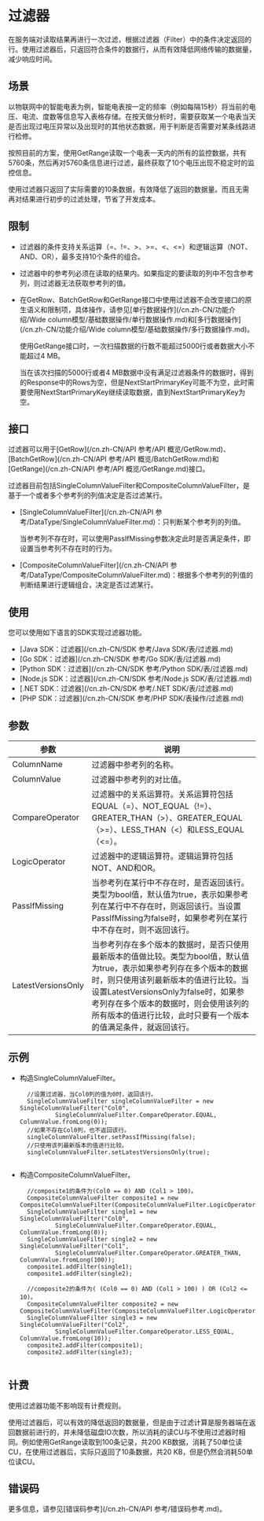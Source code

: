 # 过滤器

在服务端对读取结果再进行一次过滤，根据过滤器（Filter）中的条件决定返回的行。使用过滤器后，只返回符合条件的数据行，从而有效降低网络传输的数据量，减少响应时间。

## 场景

以物联网中的智能电表为例，智能电表按一定的频率（例如每隔15秒）将当前的电压、电流、度数等信息写入表格存储。在按天做分析时，需要获取某一个电表当天是否出现过电压异常以及出现时的其他状态数据，用于判断是否需要对某条线路进行检修。

按照目前的方案，使用GetRange读取一个电表一天内的所有的监控数据，共有5760条，然后再对5760条信息进行过滤，最终获取了10个电压出现不稳定时的监控信息。

使用过滤器只返回了实际需要的10条数据，有效降低了返回的数据量。而且无需再对结果进行初步的过滤处理，节省了开发成本。

## 限制

-   过滤器的条件支持关系运算（=、!=、\>、\>=、<、<=）和逻辑运算（NOT、AND、OR），最多支持10个条件的组合。
-   过滤器中的参考列必须在读取的结果内。如果指定的要读取的列中不包含参考列，则过滤器无法获取参考列的值。
-   在GetRow、BatchGetRow和GetRange接口中使用过滤器不会改变接口的原生语义和限制项，具体操作，请参见[单行数据操作](/cn.zh-CN/功能介绍/Wide column模型/基础数据操作/单行数据操作.md)和[多行数据操作](/cn.zh-CN/功能介绍/Wide column模型/基础数据操作/多行数据操作.md)。

    使用GetRange接口时，一次扫描数据的行数不能超过5000行或者数据大小不能超过4 MB。

    当在该次扫描的5000行或者4 MB数据中没有满足过滤器条件的数据时，得到的Response中的Rows为空，但是NextStartPrimaryKey可能不为空，此时需要使用NextStartPrimaryKey继续读取数据，直到NextStartPrimaryKey为空。


## 接口

过滤器可以用于[GetRow](/cn.zh-CN/API 参考/API 概览/GetRow.md)、[BatchGetRow](/cn.zh-CN/API 参考/API 概览/BatchGetRow.md)和[GetRange](/cn.zh-CN/API 参考/API 概览/GetRange.md)接口。

过滤器目前包括SingleColumnValueFilter和CompositeColumnValueFilter，是基于一个或者多个参考列的列值决定是否过滤某行。

-   [SingleColumnValueFilter](/cn.zh-CN/API 参考/DataType/SingleColumnValueFilter.md)：只判断某个参考列的列值。

    当参考列不存在时，可以使用PassIfMissing参数决定此时是否满足条件，即设置当参考列不存在时的行为。

-   [CompositeColumnValueFilter](/cn.zh-CN/API 参考/DataType/CompositeColumnValueFilter.md)：根据多个参考列的列值的判断结果进行逻辑组合，决定是否过滤某行。

## 使用

您可以使用如下语言的SDK实现过滤器功能。

-   [Java SDK：过滤器](/cn.zh-CN/SDK 参考/Java SDK/表/过滤器.md)
-   [Go SDK：过滤器](/cn.zh-CN/SDK 参考/Go SDK/表/过滤器.md)
-   [Python SDK：过滤器](/cn.zh-CN/SDK 参考/Python SDK/表/过滤器.md)
-   [Node.js SDK：过滤器](/cn.zh-CN/SDK 参考/Node.js SDK/表/过滤器.md)
-   [.NET SDK：过滤器](/cn.zh-CN/SDK 参考/.NET SDK/表/过滤器.md)
-   [PHP SDK：过滤器](/cn.zh-CN/SDK 参考/PHP SDK/表操作/过滤器.md)

## 参数

|参数|说明|
|--|--|
|ColumnName|过滤器中参考列的名称。|
|ColumnValue|过滤器中参考列的对比值。|
|CompareOperator|过滤器中的关系运算符。关系运算符包括EQUAL（=）、NOT\_EQUAL（!=）、GREATER\_THAN（\>）、GREATER\_EQUAL（\>=）、LESS\_THAN（<）和LESS\_EQUAL（<=）。 |
|LogicOperator|过滤器中的逻辑运算符。逻辑运算符包括NOT、AND和OR。 |
|PassIfMissing|当参考列在某行中不存在时，是否返回该行。类型为bool值，默认值为true，表示如果参考列在某行中不存在时，则返回该行。当设置PassIfMissing为false时，如果参考列在某行中不存在时，则不返回该行。 |
|LatestVersionsOnly|当参考列存在多个版本的数据时，是否只使用最新版本的值做比较。类型为bool值，默认值为true，表示如果参考列存在多个版本的数据时，则只使用该列最新版本的值进行比较。当设置LatestVersionsOnly为false时，如果参考列存在多个版本的数据时，则会使用该列的所有版本的值进行比较，此时只要有一个版本的值满足条件，就返回该行。 |

## 示例

-   构造SingleColumnValueFilter。

    ```
      //设置过滤器，当Col0列的值为0时，返回该行。
      SingleColumnValueFilter singleColumnValueFilter = new SingleColumnValueFilter("Col0",
              SingleColumnValueFilter.CompareOperator.EQUAL, ColumnValue.fromLong(0));
      //如果不存在Col0列，也不返回该行。
      singleColumnValueFilter.setPassIfMissing(false);
      //只使用该列最新版本的值进行比较。
      singleColumnValueFilter.setLatestVersionsOnly(true);
                        
    ```

-   构造CompositeColumnValueFilter。

    ```
      //composite1的条件为(Col0 == 0) AND (Col1 > 100)。
      CompositeColumnValueFilter composite1 = new CompositeColumnValueFilter(CompositeColumnValueFilter.LogicOperator.AND);
      SingleColumnValueFilter single1 = new SingleColumnValueFilter("Col0",
              SingleColumnValueFilter.CompareOperator.EQUAL, ColumnValue.fromLong(0));
      SingleColumnValueFilter single2 = new SingleColumnValueFilter("Col1",
              SingleColumnValueFilter.CompareOperator.GREATER_THAN, ColumnValue.fromLong(100));
      composite1.addFilter(single1);
      composite1.addFilter(single2);
    
      //composite2的条件为( (Col0 == 0) AND (Col1 > 100) ) OR (Col2 <= 10)。
      CompositeColumnValueFilter composite2 = new CompositeColumnValueFilter(CompositeColumnValueFilter.LogicOperator.OR);
      SingleColumnValueFilter single3 = new SingleColumnValueFilter("Col2",
              SingleColumnValueFilter.CompareOperator.LESS_EQUAL, ColumnValue.fromLong(10));
      composite2.addFilter(composite1);
      composite2.addFilter(single3);
                        
    ```


## 计费

使用过滤器功能不影响现有计费规则。

使用过滤器后，可以有效的降低返回的数据量，但是由于过滤计算是服务器端在返回数据前进行的，并未降低磁盘IO次数，所以消耗的读CU与不使用过滤器时相同。例如使用GetRange读取到100条记录，共200 KB数据，消耗了50单位读CU，在使用过滤器后，实际只返回了10条数据，共20 KB，但是仍然会消耗50单位读CU。

## 错误码

更多信息，请参见[错误码参考](/cn.zh-CN/API 参考/错误码参考.md)。

